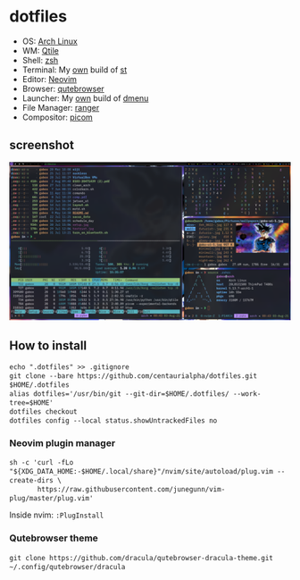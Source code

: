 # dotfiles

- OS: [Arch Linux](https://archlinux.org/)
- WM: [Qtile](http://www.qtile.org/)
- Shell: [zsh](https://www.zsh.org/)
- Terminal: My [own](https://github.com/centaurialpha/st) build of [st](https://st.suckless.org/)
- Editor: [Neovim](https://neovim.io/)
- Browser: [qutebrowser](https://qutebrowser.org/)
- Launcher: My [own](https://github.com/centaurialpha/dmenu) build of [dmenu](https://tools.suckless.org/dmenu/)
- File Manager: [ranger](https://ranger.github.io/)
- Compositor: [picom](https://github.com/yshui/picom)

## screenshot
![screenshot qtile](screenshot-dotfiles-qtile.png)

## How to install
```
echo ".dotfiles" >> .gitignore
git clone --bare https://github.com/centaurialpha/dotfiles.git $HOME/.dotfiles
alias dotfiles='/usr/bin/git --git-dir=$HOME/.dotfiles/ --work-tree=$HOME'
dotfiles checkout
dotfiles config --local status.showUntrackedFiles no
```

### Neovim plugin manager
```
sh -c 'curl -fLo "${XDG_DATA_HOME:-$HOME/.local/share}"/nvim/site/autoload/plug.vim --create-dirs \
       https://raw.githubusercontent.com/junegunn/vim-plug/master/plug.vim'
```

Inside nvim: `:PlugInstall`

### Qutebrowser theme
```
git clone https://github.com/dracula/qutebrowser-dracula-theme.git ~/.config/qutebrowser/dracula
```
